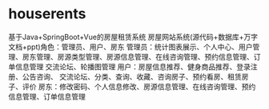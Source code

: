 # houserents
基于Java+SpringBoot+Vue的房屋租赁系统 房屋网站系统(源代码+数据库+万字文档+ppt)角色：管理员、用户、房东  管理员：统计图表展示、个人中心、用户管理、房东管理、房源类型管理、房源信息管理、在线咨询管理、预约信息管理、订单信息管理 交流论坛、轮播图管理  用户：房屋信息推荐、健身商品推荐、登录注册、公告咨询、 交流论坛、分类、查询、收藏、咨询房子、预约看房、租赁房子、评价  房东：修改密码、个人信息修改、房源信息管理、在线咨询管理、预约信息管理、订单信息管理
